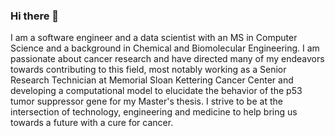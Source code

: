 ### Hi there 👋

I am a software engineer and a data scientist with an MS in Computer Science and a background in Chemical and Biomolecular Engineering. I am passionate about cancer research and have directed many of my endeavors towards contributing to this field, most notably working as a Senior Research Technician at Memorial Sloan Kettering Cancer Center and developing a computational model to elucidate the behavior of the p53 tumor suppressor gene for my Master's thesis. I strive to be at the intersection of technology, engineering and medicine to help bring us towards a future with a cure for cancer.

<!--
**lazraka/lazraka** is a ✨ _special_ ✨ repository because its `README.md` (this file) appears on your GitHub profile.

Here are some ideas to get you started:

- 🔭 I’m currently working on ...
- 🌱 I’m currently learning ...
- 👯 I’m looking to collaborate on ...
- 🤔 I’m looking for help with ...
- 💬 Ask me about ...
- 📫 How to reach me: ...
- 😄 Pronouns: ...
- ⚡ Fun fact: ...
-->
